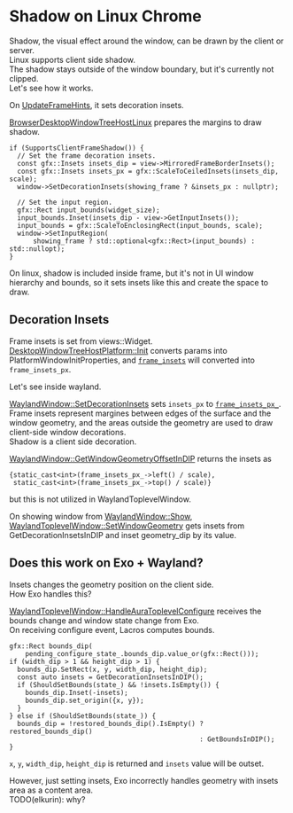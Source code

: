 # Shadow on Linux Chrome
Shadow, the visual effect around the window, can be drawn by the client or server.  
Linux supports client side shadow.  
The shadow stays outside of the window boundary, but it's currently not clipped.  
Let's see how it works.

On [UpdateFrameHints](https://source.chromium.org/chromium/chromium/src/+/main:chrome/browser/ui/views/frame/browser_desktop_window_tree_host_linux.cc;l=189;drc=3734137c6edeec1776c5731effbe5b80dd285d1f), it sets decoration insets.

[BrowserDesktopWindowTreeHostLinux](https://source.chromium.org/chromium/chromium/src/+/main:chrome/browser/ui/views/frame/browser_desktop_window_tree_host_linux.h;l=32;drc=bb6dc55596dbc52541d3213cc5e36340bf16e41c) prepares the margins to draw shadow.
```cpp=
if (SupportsClientFrameShadow()) {
  // Set the frame decoration insets.
  const gfx::Insets insets_dip = view->MirroredFrameBorderInsets();
  const gfx::Insets insets_px = gfx::ScaleToCeiledInsets(insets_dip, scale);
  window->SetDecorationInsets(showing_frame ? &insets_px : nullptr);

  // Set the input region.
  gfx::Rect input_bounds(widget_size);
  input_bounds.Inset(insets_dip - view->GetInputInsets());
  input_bounds = gfx::ScaleToEnclosingRect(input_bounds, scale);
  window->SetInputRegion(
      showing_frame ? std::optional<gfx::Rect>(input_bounds) : std::nullopt);
}
```

On linux, shadow is included inside frame, but it's not in UI window hierarchy and bounds, so it sets insets like this and create the space to draw.

## Decoration Insets
Frame insets is set from views::Widget.  
[DesktopWindowTreeHostPlatform::Init](https://source.chromium.org/chromium/chromium/src/+/main:ui/views/widget/desktop_aura/desktop_window_tree_host_platform.cc;l=269;drc=c7da8fba0e20c71d61e5c78ecd6a3872c4c56e6c) converts params into PlatformWindowInitProperties, and  [`frame_insets`](https://source.chromium.org/chromium/chromium/src/+/main:ui/views/widget/widget.h;l=457;drc=c7da8fba0e20c71d61e5c78ecd6a3872c4c56e6c) will converted into `frame_insets_px`.


Let's see inside wayland.  

[WaylandWindow::SetDecorationInsets](https://source.chromium.org/chromium/chromium/src/+/main:ui/ozone/platform/wayland/host/wayland_window.cc;l=544;drc=c7da8fba0e20c71d61e5c78ecd6a3872c4c56e6c) sets `insets_px` to [`frame_insets_px_`](https://source.chromium.org/chromium/chromium/src/+/main:ui/ozone/platform/wayland/host/wayland_window.h;l=574;drc=c7da8fba0e20c71d61e5c78ecd6a3872c4c56e6c).  
Frame insets represent margines between edges of the surface and the window geometry, and the areas outside the geometry are used to draw client-side window decorations.  
Shadow is a client side decoration.

[WaylandWindow::GetWindowGeometryOffsetInDIP](https://source.chromium.org/chromium/chromium/src/+/main:ui/ozone/platform/wayland/host/wayland_window.cc;l=863;drc=c7da8fba0e20c71d61e5c78ecd6a3872c4c56e6c) returns the insets as
```cpp=
{static_cast<int>(frame_insets_px_->left() / scale),
 static_cast<int>(frame_insets_px_->top() / scale)}
```
but this is not utilized in WaylandToplevelWindow.

On showing window from [WaylandWindow::Show](https://source.chromium.org/chromium/chromium/src/+/main:ui/ozone/platform/wayland/host/wayland_window.cc;l=307;drc=c7da8fba0e20c71d61e5c78ecd6a3872c4c56e6c), [WaylandToplevelWindow::SetWindowGeometry](https://source.chromium.org/chromium/chromium/src/+/main:ui/ozone/platform/wayland/host/wayland_toplevel_window.cc;l=734;drc=c7da8fba0e20c71d61e5c78ecd6a3872c4c56e6c0) gets insets from GetDecorationInsetsInDIP and inset geometry_dip by its value.  


## Does this work on Exo + Wayland?
Insets changes the geometry position on the client side.  
How Exo handles this?

[WaylandToplevelWindow::HandleAuraToplevelConfigure](https://source.chromium.org/chromium/chromium/src/+/main:ui/ozone/platform/wayland/host/wayland_toplevel_window.cc;l=526;drc=c7da8fba0e20c71d61e5c78ecd6a3872c4c56e6c) receives the bounds change and window state change from Exo.  
On receiving configure event, Lacros computes bounds.  
```cpp=
gfx::Rect bounds_dip(
    pending_configure_state_.bounds_dip.value_or(gfx::Rect()));
if (width_dip > 1 && height_dip > 1) {
  bounds_dip.SetRect(x, y, width_dip, height_dip);
  const auto insets = GetDecorationInsetsInDIP();
  if (ShouldSetBounds(state_) && !insets.IsEmpty()) {
    bounds_dip.Inset(-insets);
    bounds_dip.set_origin({x, y});
  }
} else if (ShouldSetBounds(state_)) {
  bounds_dip = !restored_bounds_dip().IsEmpty() ? restored_bounds_dip()
                                                : GetBoundsInDIP();
}
```
`x`, `y`, `width_dip`, `height_dip` is returned and `insets` value will be outset.

However, just setting insets, Exo incorrectly handles geometry with insets area as a content area.  
TODO(elkurin): why?